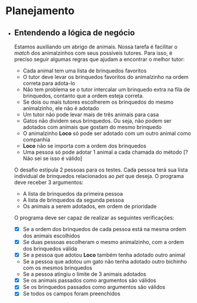 # Planejamento

- ## Entendendo a lógica de negócio

  Estamos auxiliando um abrigo de animais. Nossa tarefa é facilitar o _match_ dos animalzinhos com seus possíveis tutores. Para isso, é preciso seguir algumas regras que ajudam a encontrar o melhor tutor:

  - Cada animal tem uma lista de brinquedos favoritos
  - O tutor deve levar os brinquedos favoritos do animalzinho na ordem correta para adota-lo
  - Não tem problema se o tutor intercalar um brinquedo extra na fila de brinquedos, contanto que a ordem esteja correta.
  - Se dois ou mais tutores escolherem os brinquedos do mesmo animalzinho, ele não é adotado
  - Um tutor não pode levar mais de três animais para casa
  - Gatos não dividem seus brinquedos. Ou seja, não podem ser adotados com animais que gostam do mesmo brinquedo
  - O animalzinho **Loco** só pode ser adotado com um outro animal como companhia
  - **Loco** não se importa com a ordem dos brinquedos
  - Uma pessoa só pode adotar 1 animal a cada chamada do método [? Não sei se isso é válido]

  O desafio estipula 2 pessoas para os testes. Cada pessoa terá sua lista individual de brinquedos relacionados ao _pet_ que deseja. O programa deve receber 3 argumentos:

  - A lista de brinquedos da primeira pessoa
  - A lista de brinquedos da segunda pessoa
  - Os animais a serem adotados, em ordem de prioridade

  O programa deve ser capaz de realizar as seguintes verificações:

  - [x] Se a ordem dos brinquedos de cada pessoa está na mesma ordem dos animais escolhidos
  - [x] Se duas pessoas escolheram o mesmo animalzinho, com a ordem dos brinquedos válida
  - [x] Se a pessoa que adotou **Loco** também tenha adotado outro animal
  - Se a pessoa que adotou um gato não tenha adotado outro bichinho com os mesmos brinquedos
  - Se a pessoa atingiu o limite de 3 animais adotados
  - [x] Se os animais passados como argumentos são válidos
  - [x] Se os brinquedos passados como argumentos são válidos
  - [x] Se todos os campos foram preenchidos
